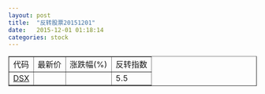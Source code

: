 ```yaml
---
layout: post
title:  "反转股票20151201"
date:   2015-12-01 01:18:14
categories: stock
---
```


<script type="text/javascript">
var stockList = []
stockList.push('gb_dsx');
</script>

<table border="1">
 <tr>
 <td>代码</td>
  <td>最新价</td>
  <td>涨跌幅(%)</td>
 <td>反转指数</td>
</tr>
  <tr id="dsx"><td><a href="http://stock.finance.sina.com.cn/usstock/quotes/DSX.html" target="_blank">DSX</a></td><td></td><td></td><td>5.5</td></tr>
</table>
